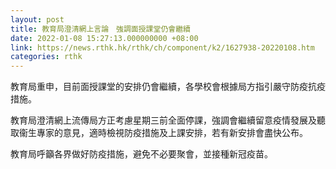 ```yaml
---
layout: post
title: 教育局澄清網上言論　強調面授課堂仍會繼續
date: 2022-01-08 15:27:13.000000000 +08:00
link: https://news.rthk.hk/rthk/ch/component/k2/1627938-20220108.htm
categories: rthk
---
```


教育局重申，目前面授課堂的安排仍會繼續，各學校會根據局方指引嚴守防疫抗疫措施。

教育局澄清網上流傳局方正考慮星期三前全面停課，強調會繼續留意疫情發展及聽取衞生專家的意見，適時檢視防疫措施及上課安排，若有新安排會盡快公布。

教育局呼籲各界做好防疫措施，避免不必要聚會，並接種新冠疫苗。
